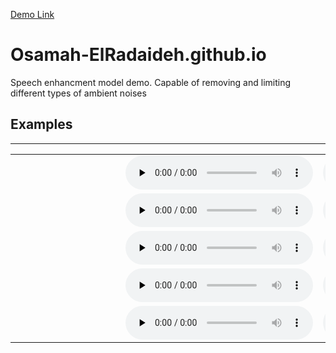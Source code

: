 [Demo Link](https://osamah-elradaideh.github.io/speech-enhancement-demo/)


# Osamah-ElRadaideh.github.io
Speech enhancment model demo. Capable of removing and limiting different types of ambient noises


<div>
      <a name="ss"><h2>Examples</h2></a>
      <hr>
      <table>
        <tbody>
        <tr>
          <td nowrap width="160"></td>
          <td><audio controls="" preload="none"><source src="examples/noisy_0.wav"></audio></td>
          <td><audio controls="" preload="none"><source src="examples/clean_0.wav"></audio></td>
                     </tr>
                    <tr>
          <td nowrap width="160"></td>
          <td><audio controls="" preload="none"><source src="examples/noisy_1.wav"></audio></td>
          <td><audio controls="" preload="none"><source src="examples/clean_1.wav"></audio></td>
                 </tr>
                      <tr>
          <td nowrap width="160"></td>
          <td><audio controls="" preload="none"><source src="examples/noisy_2.wav"></audio></td>
          <td><audio controls="" preload="none"><source src="examples/clean_2.wav"></audio></td>
                 </tr>
                      <tr>
          <td nowrap width="160"></td>
          <td><audio controls="" preload="none"><source src="examples/noisy_3.wav"></audio></td>
          <td><audio controls="" preload="none"><source src="examples/clean_3.wav"></audio></td>
                 </tr>
                      <tr>
          <td nowrap width="160"></td>
          <td><audio controls="" preload="none"><source src="examples/noisy_4.wav"></audio></td>
          <td><audio controls="" preload="none"><source src="examples/clean_4.wav"></audio></td>
                 </tr>
</tbody>
      </table>
</div>
